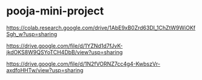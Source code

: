 # pooja-mini-project
https://colab.research.google.com/drive/1AbE9xB0Zrd63Dl_1ChZtW9WiOKfSgh_w?usp=sharing

https://drive.google.com/file/d/1YZNd1d7fJvK-jkdOKS8W9QSYoTCH4DbB/view?usp=sharing

https://drive.google.com/file/d/1N2fVORNZ7cc4g4-KwbszVr-axdfoHHTw/view?usp=sharing
